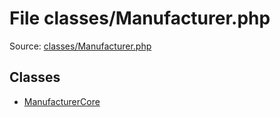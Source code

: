 File classes/Manufacturer.php
=========

Source: [classes/Manufacturer.php](https://github.com/PrestaShop/PrestaShop/blob/1.6.1.2/classes/Manufacturer.php)


Classes
-------

* [ManufacturerCore](class.ManufacturerCore.md)

